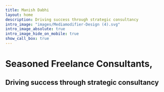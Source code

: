 ```yaml
---
title: Manish Dabhi
layout: home
description: Driving success through strategic consultancy
intro_image: "images/Mediamodifier-Design (4).svg"
intro_image_absolute: true
intro_image_hide_on_mobile: true
show_call_box: true
---
```


# Seasoned Freelance Consultants,

## Driving success through strategic consultancy